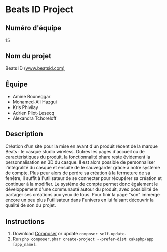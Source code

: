 # Beats ID Project

## Numéro d'équipe

15

## Nom du projet

Beats ID [(www.beatsid.com)](http://www.beatsid.com)

## Équipe

- Amine Bouneggar
- Mohamed-Ali Hazgui
- Kris Phivilay
- Adrien Pliot-Lesecq
- Alexandra Tchoreloff

## Description

Création d'un site pour la mise en avant d'un produit récent de la marque Beats : le casque studio wireless.
Outres les pages d'accueil ou de caractéristiques du produit, la fonctionnalité phare reste évidement la personnalisation en 3D du casque. 
Il est alors possible de personnaliser l'intégralité du casque et ensuite de le sauvegarder grâce à notre système de compte. Plus peur alors de perdre sa création à la fermeture de sa fenêtre, il suffit à l'utilisateur de se connecter pour récupérer sa création et continuer à la modifier.
Le système de compte permet donc également le développement d'une communauté autour du produit, avec possibilité de partager ses créations aux yeux de tous.
Pour finir la page "son" immerge encore un peu plus l'utilisateur dans l'univers en lui faisant découvrir la qualité de son du projet.

## Instructions

1. Download [Composer](http://getcomposer.org/doc/00-intro.md) or update `composer self-update`.
2. Run `php composer.phar create-project --prefer-dist cakephp/app [app_name]`.
